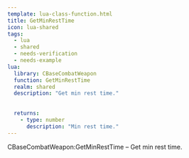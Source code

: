 ```yaml
---
template: lua-class-function.html
title: GetMinRestTime
icon: lua-shared
tags:
  - lua
  - shared
  - needs-verification
  - needs-example
lua:
  library: CBaseCombatWeapon
  function: GetMinRestTime
  realm: shared
  description: "Get min rest time."
  
  
  returns:
    - type: number
      description: "Min rest time."
---
```


<div class="lua__search__keywords">
CBaseCombatWeapon:GetMinRestTime &#x2013; Get min rest time.
</div>
